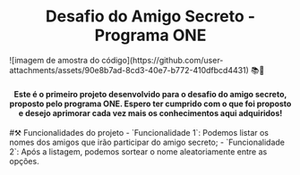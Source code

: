 <h1 align = "center">Desafio do Amigo Secreto - Programa ONE </h1>
![imagem de amostra do código](https://github.com/user-attachments/assets/90e8b7ad-8cd3-40e7-b772-410dfbcd4431)
📚🖤
<h4 align= "center"> Este é o primeiro projeto desenvolvido para o desafio do amigo secreto, proposto pelo programa ONE. Espero ter cumprido com o que foi proposto e desejo aprimorar cada vez mais os conhecimentos aqui adquiridos!</h4>
#⚒️ Funcionalidades do projeto
- `Funcionalidade 1`: Podemos listar os nomes dos amigos que irão participar do amigo secreto;
- `Funcionalidade 2`: Após a listagem, podemos sortear o nome aleatoriamente entre as opções.
